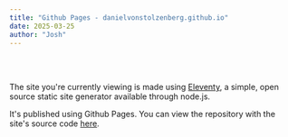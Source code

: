 ```yaml
---
title: "Github Pages - danielvonstolzenberg.github.io"
date: 2025-03-25
author: "Josh"
---
```


<br><br>
<section id="projectarticle">
<p>The site you're currently viewing is made using <a href="www.11ty.dev">Eleventy</a>, a simple, open source static site generator available through node.js.</p>
<p>It's published using Github Pages. You can view the repository with the site's source code <a href="https://github.com/danielvonstolzenberg/danielvonstolzenberg.github.io">here</a>.</p>
</section>
<br><br>